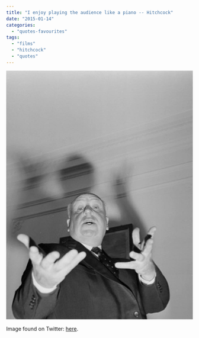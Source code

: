 ```yaml
---
title: "I enjoy playing the audience like a piano -- Hitchcock"
date: "2015-01-14"
categories: 
  - "quotes-favourites"
tags: 
  - "films"
  - "hitchcock"
  - "quotes"
---
```


[![](images/Hitchcock.jpeg)](https://davidpeach.co.uk/wp-content/uploads/2023/05/Hitchcock.jpeg)

Image found on Twitter: [here](https://twitter.com/NeoText_Films/status/555234045588938753).
